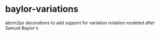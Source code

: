 # baylor-variations
abcm2ps decorations to add support for variation notation modeled after Samuel Baylor's

